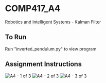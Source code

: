 # COMP417_A4
Robotics and Intelligent Systems - Kalman Filter

## To Run

Run "inverted_pendulum.py" to view program

## Assignment Instructions

![A4 - 1 of 3](https://github.com/amanijam/COMP417_A4/assets/19826681/6e86d3cb-4921-4614-9e4b-5264fdd81a4c)
![A4 - 2 of 3](https://github.com/amanijam/COMP417_A4/assets/19826681/2d3ca607-1a1b-40b4-b9f4-cb0c41937f14)
![A4 - 3 of 3](https://github.com/amanijam/COMP417_A4/assets/19826681/973fcfbc-aae7-4430-b46b-f37a5dd4bede)
